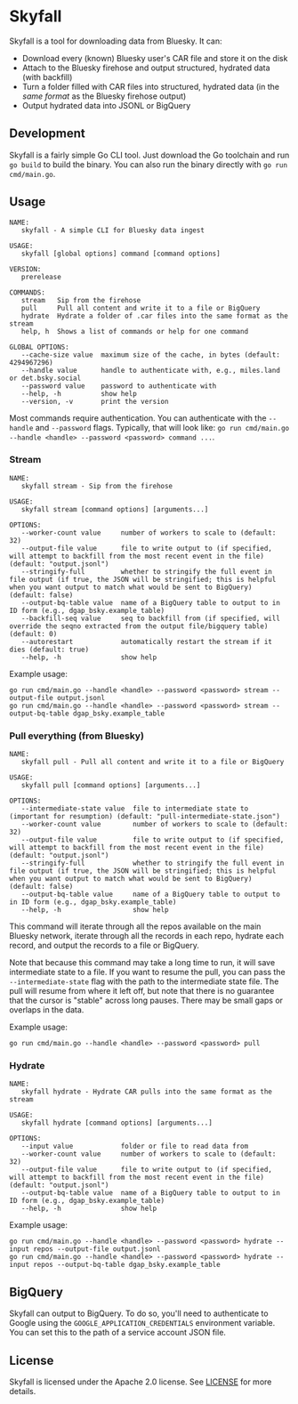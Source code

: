 # Skyfall

Skyfall is a tool for downloading data from Bluesky. It can:

* Download every (known) Bluesky user's CAR file and store it on the disk
* Attach to the Bluesky firehose and output structured, hydrated data (with backfill)
* Turn a folder filled with CAR files into structured, hydrated data (in the _same format_ as the Bluesky firehose output)
* Output hydrated data into JSONL or BigQuery

## Development

Skyfall is a fairly simple Go CLI tool. Just download the Go toolchain and run `go build` to build the binary. You can also run the binary directly with `go run cmd/main.go`.

## Usage

```
NAME:
   skyfall - A simple CLI for Bluesky data ingest

USAGE:
   skyfall [global options] command [command options] 

VERSION:
   prerelease

COMMANDS:
   stream   Sip from the firehose
   pull     Pull all content and write it to a file or BigQuery
   hydrate  Hydrate a folder of .car files into the same format as the stream
   help, h  Shows a list of commands or help for one command

GLOBAL OPTIONS:
   --cache-size value  maximum size of the cache, in bytes (default: 4294967296)
   --handle value      handle to authenticate with, e.g., miles.land or det.bsky.social
   --password value    password to authenticate with
   --help, -h          show help
   --version, -v       print the version
```

Most commands require authentication. You can authenticate with the `--handle` and `--password` flags. Typically, that will look like: `go run cmd/main.go --handle <handle> --password <password> command ...`.

### Stream

```
NAME:
   skyfall stream - Sip from the firehose

USAGE:
   skyfall stream [command options] [arguments...]

OPTIONS:
   --worker-count value     number of workers to scale to (default: 32)
   --output-file value      file to write output to (if specified, will attempt to backfill from the most recent event in the file) (default: "output.jsonl")
   --stringify-full         whether to stringify the full event in file output (if true, the JSON will be stringified; this is helpful when you want output to match what would be sent to BigQuery) (default: false)
   --output-bq-table value  name of a BigQuery table to output to in ID form (e.g., dgap_bsky.example_table)
   --backfill-seq value     seq to backfill from (if specified, will override the seqno extracted from the output file/bigquery table) (default: 0)
   --autorestart            automatically restart the stream if it dies (default: true)
   --help, -h               show help
```

Example usage:

```
go run cmd/main.go --handle <handle> --password <password> stream --output-file output.jsonl
go run cmd/main.go --handle <handle> --password <password> stream --output-bq-table dgap_bsky.example_table
```

### Pull everything (from Bluesky)

```
NAME:
   skyfall pull - Pull all content and write it to a file or BigQuery

USAGE:
   skyfall pull [command options] [arguments...]

OPTIONS:
   --intermediate-state value  file to intermediate state to (important for resumption) (default: "pull-intermediate-state.json")
   --worker-count value        number of workers to scale to (default: 32)
   --output-file value         file to write output to (if specified, will attempt to backfill from the most recent event in the file) (default: "output.jsonl")
   --stringify-full            whether to stringify the full event in file output (if true, the JSON will be stringified; this is helpful when you want output to match what would be sent to BigQuery) (default: false)
   --output-bq-table value     name of a BigQuery table to output to in ID form (e.g., dgap_bsky.example_table)
   --help, -h                  show help
```

This command will iterate through all the repos available on the main Bluesky network, iterate through all the records in each repo, hydrate each record, and output the records to a file or BigQuery.

Note that because this command may take a long time to run, it will save intermediate state to a file. If you want to resume the pull, you can pass the `--intermediate-state` flag with the path to the intermediate state file. The pull will resume from where it left off, but note that there is no guarantee that the cursor is "stable" across long pauses. There may be small gaps or overlaps in the data.

Example usage:

```
go run cmd/main.go --handle <handle> --password <password> pull
```

### Hydrate

```
NAME:
   skyfall hydrate - Hydrate CAR pulls into the same format as the stream

USAGE:
   skyfall hydrate [command options] [arguments...]

OPTIONS:
   --input value            folder or file to read data from
   --worker-count value     number of workers to scale to (default: 32)
   --output-file value      file to write output to (if specified, will attempt to backfill from the most recent event in the file) (default: "output.jsonl")
   --output-bq-table value  name of a BigQuery table to output to in ID form (e.g., dgap_bsky.example_table)
   --help, -h               show help
```

Example usage:

```
go run cmd/main.go --handle <handle> --password <password> hydrate --input repos --output-file output.jsonl
go run cmd/main.go --handle <handle> --password <password> hydrate --input repos --output-bq-table dgap_bsky.example_table
```

## BigQuery

Skyfall can output to BigQuery. To do so, you'll need to authenticate to Google using the `GOOGLE_APPLICATION_CREDENTIALS` environment variable. You can set this to the path of a service account JSON file.

## License

Skyfall is licensed under the Apache 2.0 license. See [LICENSE](LICENSE) for more details.
